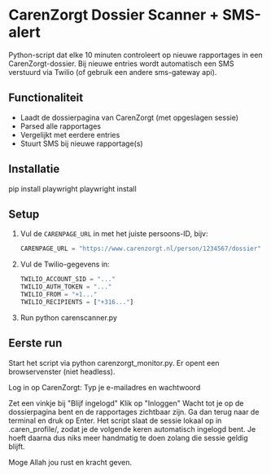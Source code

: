 # CarenZorgt Dossier Scanner + SMS-alert

Python-script dat elke 10 minuten controleert op nieuwe rapportages in een CarenZorgt-dossier. Bij nieuwe entries wordt automatisch een SMS verstuurd via Twilio (of gebruik een andere sms-gateway api).

## Functionaliteit

- Laadt de dossierpagina van CarenZorgt (met opgeslagen sessie)
- Parsed alle rapportages
- Vergelijkt met eerdere entries
- Stuurt SMS bij nieuwe rapportage(s)

## Installatie
pip install playwright
playwright install

## Setup

1. Vul de `CARENPAGE_URL` in met het juiste persoons-ID, bijv:
   ```python
   CARENPAGE_URL = "https://www.carenzorgt.nl/person/1234567/dossier"
   
2. Vul de Twilio-gegevens in:
   ```python
   TWILIO_ACCOUNT_SID = "..."
   TWILIO_AUTH_TOKEN = "..."
   TWILIO_FROM = "+1..."
   TWILIO_RECIPIENTS = ["+316..."]
   
3. Run 
python carenscanner.py

## Eerste run

Start het script via python carenzorgt_monitor.py.
Er opent een browservenster (niet headless).

Log in op CarenZorgt:
Typ je e-mailadres en wachtwoord

Zet een vinkje bij "Blijf ingelogd"
Klik op "Inloggen"
Wacht tot je op de dossierpagina bent en de rapportages zichtbaar zijn.
Ga dan terug naar de terminal en druk op Enter.
Het script slaat de sessie lokaal op in .caren_profile/, zodat je de volgende keren automatisch ingelogd bent. Je hoeft daarna dus niks meer handmatig te doen zolang die sessie geldig blijft.

Moge Allah jou rust en kracht geven.

